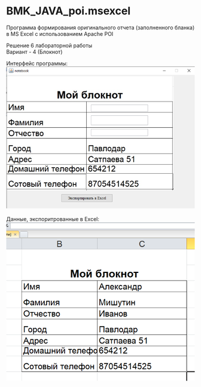 # BMK_JAVA_poi.msexcel

Программа формирования оригинального отчета (заполненного бланка) в MS Excel с использованием Apache POI<br/>

Решение 6 лабораторной работы<br/>
Вариант - 4 (Блокнот)

Интерфейс программы:<br/>
![prog](notebook.png)<br/><br/>
Данные, экспоритрованные в Excel:<br/>
![result](excel.png)
